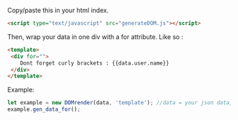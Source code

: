 
Copy/paste this in your html index.

```html
<script type="text/javascript" src="generateDOM.js"></script>
```

Then, wrap your data in one div with a for attribute. Like so :
```html
<template>
 <div for="">
	Dont forget curly brackets : {{data.user.name}}
 </div>
</template>
```

Example: 

```js
let example = new DOMrender(data, 'template'); //data = your json data, template = your html tag(<template></template>).
example.gen_data_for();
```
